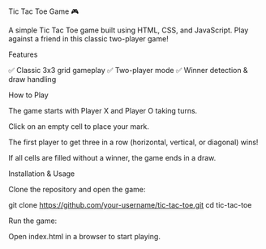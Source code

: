 Tic Tac Toe Game 🎮

A simple Tic Tac Toe game built using HTML, CSS, and JavaScript. Play against a friend in this classic two-player game!

Features

✅ Classic 3x3 grid gameplay
✅ Two-player mode
✅ Winner detection & draw handling

How to Play

The game starts with Player X and Player O taking turns.

Click on an empty cell to place your mark.

The first player to get three in a row (horizontal, vertical, or diagonal) wins!

If all cells are filled without a winner, the game ends in a draw.

Installation & Usage

Clone the repository and open the game:

git clone https://github.com/your-username/tic-tac-toe.git
cd tic-tac-toe

Run the game:

Open index.html in a browser to start playing.

